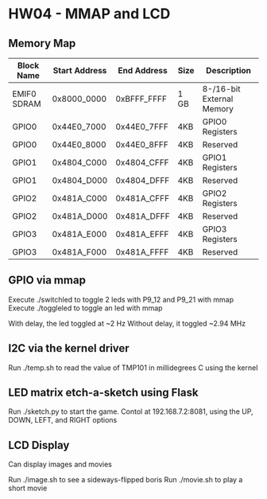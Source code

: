 # HW04 - MMAP and LCD
## Memory Map
              
| Block Name | Start Address | End Address | Size | Description |
|------|---------------|-------------|------|-------------|
| EMIF0 SDRAM | 0x8000_0000 | 0xBFFF_FFFF | 1 GB | 8-/16-bit External Memory |
| GPIO0 | 0x44E0_7000 | 0x44E0_7FFF | 4KB | GPIO0 Registers |
| GPIO0 | 0x44E0_8000 | 0x44E0_8FFF | 4KB | Reserved |
| GPIO1 | 0x4804_C000 | 0x4804_CFFF | 4KB | GPIO1 Registers |
| GPIO1 | 0x4804_D000 | 0x4804_DFFF | 4KB | Reserved |
| GPIO2 | 0x481A_C000 | 0x481A_CFFF | 4KB | GPIO2 Registers |
| GPIO2 | 0x481A_D000 | 0x481A_DFFF | 4KB | Reserved |
| GPIO3 | 0x481A_E000 | 0x481A_EFFF | 4KB | GPIO3 Registers |
| GPIO3 | 0x481A_F000 | 0x481A_FFFF | 4KB | Reserved |

## GPIO via mmap
Execute ./switchled to toggle 2 leds with P9_12 and P9_21 with mmap
Execute ./toggleled to toggle an led with mmap

With delay, the led toggled at ~2 Hz
Without delay, it toggled ~2.94 MHz

## I2C via the kernel driver
Run ./temp.sh to read the value of TMP101 in millidegrees C using the kernel

## LED matrix etch-a-sketch using Flask
Run ./sketch.py to start the game. Contol at 192.168.7.2:8081, using the UP, DOWN, LEFT, and RIGHT options

## LCD Display

Can display images and movies

Run ./image.sh to see a sideways-flipped boris
Run ./movie.sh to play a short movie

